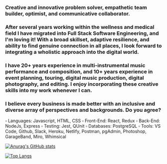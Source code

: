 

### Creative and innovative problem solver, empathetic team builder, optimist, and communicative collaborator.

### After several years working within the wellness and medical field I have migrated into Full Stack Software Engineering, and I'm loving it! With a broad skillset, adaptive resilience, and ability to find genuine connection in all places, I look forward to integrating a wholistic approach into the digital world.

### I have 20+ years experience in multi-instrumental music performance and composition, and 10+ years experience in event planning, touring, digital music production, digital photography, and editing. I enjoy incorporating these creative skills into my work whenever I can.

### I believe every business is made better with an inclusive and diverse array of perspectives and backgrounds. Do you agree?


▫️ Languages: Javascript, HTML, CSS
▫️ Front-End: React, Redux
▫️ Back-End: NodeJs, Express
▫️ Testing: Jest, QUnit
▫️ Databases: PostgreSQL
▫️ Tools: VS Code, Github, Slack, Heroku, Netlify, Postman, pgAdmin, Photoshop, GarageBand, Miro, Whimsical 

<!--
**RhoneLachner/rhonelachner** is a ✨ _special_ ✨ repository because its `README.md` (this file) appears on your GitHub profile.

Here are some ideas to get you started:

- 🔭 I’m currently working on ...
- 🌱 I’m currently learning ...
- 👯 I’m looking to collaborate on ...
- 🤔 I’m looking for help with ...
- 💬 Ask me about ...
- 📫 How to reach me: ...
- 😄 Pronouns: ...
- ⚡ Fun fact: ...
-->
[![Anurag's GitHub stats](https://github-readme-stats.vercel.app/api?username=rhonelachner&show_icons=true&hide_border=true&theme=onedark)](https://github.com/anuraghazra/github-readme-stats)

[![Top Langs](https://github-readme-stats.vercel.app/api/top-langs/?username=rhonelachner&show_icons=true&hide_border=true&theme=onedark)](https://github.com/anuraghazra/github-readme-stats)
